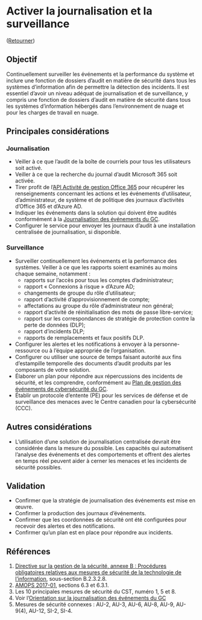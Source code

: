 # Activer la journalisation et la surveillance

([Retourner](README.md#mesures-de-sécurité-initiales))

## Objectif

Continuellement surveiller les événements et la performance du système et inclure une fonction de dossiers d’audit en matière de sécurité dans tous les systèmes d’information afin de permettre la détection des incidents. Il est essentiel d’avoir un niveau adéquat de journalisation et de surveillance, y compris une fonction de dossiers d’audit en matière de sécurité dans tous les systèmes d’information hébergés dans l’environnement de nuage et pour les charges de travail en nuage.

## Principales considérations

### Journalisation

* Veiller à ce que l’audit de la boîte de courriels pour tous les utilisateurs soit activé.
* Veiller à ce que la recherche du journal d’audit Microsoft 365 soit activée.
* Tirer profit de l’[API Activité de gestion Office 365](https://docs.microsoft.com/fr-ca/office/office-365-management-api/office-365-management-activity-api-reference) pour récupérer les renseignements concernant les actions et les événements d’utilisateur, d’administrateur, de système et de politique des journaux d’activités d’Office 365 et d’Azure AD.
* Indiquer les événements dans la solution qui doivent être audités conformément à la [Journalisation des événements du GC](https://www.gcpedia.gc.ca/gcwiki/images/e/e3/GC_Event_Logging_Strategy.pdf).
* Configurer le service pour envoyer les journaux d’audit à une installation centralisée de journalisation, si disponible.

### Surveillance

* Surveiller continuellement les événements et la performance des systèmes. Veiller à ce que les rapports soient examinés au moins chaque semaine, notamment :
  * rapports sur l’accès pour tous les comptes d’administrateur;
  * rapport « Connexions à risque » d’Azure AD;
  * changements de groupe du rôle d’utilisateur;
  * rapport d’activité d’approvisionnement de compte;
  * affectations au groupe du rôle d’administrateur non général;
  * rapport d’activité de réinitialisation des mots de passe libre-service;
  * rapport sur les correspondances de stratégie de protection contre la perte de données (DLP);
  * rapport d’incidents DLP;
  * rapports de remplacements et faux positifs DLP.
* Configurer les alertes et les notifications à envoyer à la personne-ressource ou à l’équipe appropriée de l’organisation.
* Configurer ou utiliser une source de temps faisant autorité aux fins d’estampille temporelle des documents d’audit produits par les composants de votre solution.
* Élaborer un plan pour répondre aux répercussions des incidents de sécurité, et les comprendre, conformément au [Plan de gestion des événements de cybersécurité du GC](https://www.canada.ca/fr/secretariat-conseil-tresor/services/acces-information-protection-reseignements-personnels/gestion-securite-identite/plan-gestion-evenements-cybersecurite-gouvernement-canada.html).
* Établir un protocole d’entente (PE) pour les services de défense et de surveillance des menaces avec le Centre canadien pour la cybersécurité (CCC).

## Autres considérations

* L’utilisation d’une solution de journalisation centralisée devrait être considérée dans la mesure du possible. Les capacités qui automatisent l’analyse des événements et des comportements et offrent des alertes en temps réel peuvent aider à cerner les menaces et les incidents de sécurité possibles.

## Validation

* Confirmer que la stratégie de journalisation des événements est mise en œuvre.
* Confirmer la production des journaux d’événements.
* Confirmer que les coordonnées de sécurité ont été configurées pour recevoir des alertes et des notifications.
* Confirmer qu’un plan est en place pour répondre aux incidents.

## Références

1. [Directive sur la gestion de la sécurité, annexe B : Procédures obligatoires relatives aux mesures de sécurité de la technologie de l’information](https://www.tbs-sct.canada.ca/pol/doc-fra.aspx?id=32611), sous-section B.2.3.2.8.
2. [AMOPS 2017-01](https://www.canada.ca/en/treasury-board-secretariat/services/access-information-privacy/security-identity-management/direction-secure-use-commercial-cloud-services-spin.html), sections 6.3 et 6.3.1.
3. Les 10 principales mesures de sécurité du CST, numéro 1, 5 et 8.
4. Voir l’[Orientation sur la journalisation des événements du GC](https://www.gcpedia.gc.ca/gcwiki/images/e/e3/GC_Event_Logging_Strategy.pdf)
5. Mesures de sécurité connexes : AU-2, AU-3, AU-6, AU-8, AU-9, AU-9(4), AU-12, SI-2, SI-4.

